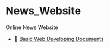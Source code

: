 # News_Website
Online News Website

- 🔗 <a href="https://pitvn-my.sharepoint.com/:f:/g/personal/cuong1806_pitvn_onmicrosoft_com/Ell2la5dfj1LotbL1rvCkm4BSzn3QgFo0PsNqmV-MJNXDg?e=lZrx5G">Basic Web Developing Documents</a>
